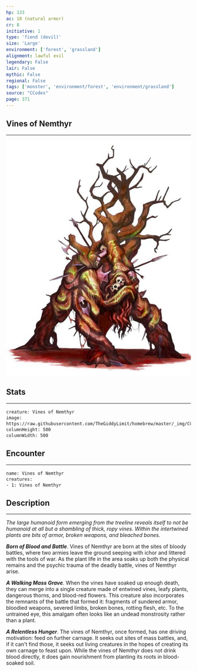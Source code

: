 ```yaml
---
hp: 133
ac: 18 (natural armor)
cr: 8
initiative: 1
type: 'fiend (devil)'    
size: 'Large'
environment: ['forest', 'grassland']
alignment: lawful evil
legendary: False
lair: False
mythic: False
regional: False
tags: ['monster', 'environment/forest', 'environment/grassland']
source: "CCodex"
page: 371
---
```


## Vines of Nemthyr
---

![|600](https://raw.githubusercontent.com/TheGiddyLimit/homebrew/master/_img/CCodex/Vinesofnemthyr.jpg)

## Stats
---

```statblock
creature: Vines of Nemthyr
image: https://raw.githubusercontent.com/TheGiddyLimit/homebrew/master/_img/CCodex/vinesofnemthyr_token.png
columnHeight: 500
columnWidth: 500
```

## Encounter
---

```encounter-table
name: Vines of Nemthyr
creatures:
- 1: Vines of Nemthyr
```

## Description
---
_The large humanoid form emerging from the treeline reveals itself to not be humanoid at all but a shambling of thick, ropy vines. Within the intertwined plants are bits of armor, broken weapons, and bleached bones._

**_Born of Blood and Battle_**.  Vines of Nemthyr are born at the sites of bloody battles, where two armies leave the ground seeping with ichor and littered with the tools of war. As the plant life in the area soaks up both the physical remains and the psychic trauma of the deadly battle, vines of Nemthyr arise.

**_A Walking Mass Grave_**.  When the vines have soaked up enough death, they can merge into a single creature made of entwined vines, leafy plants, dangerous thorns, and blood-red flowers. This creature also incorporates the remnants of the battle that formed it: fragments of sundered armor, bloodied weapons, severed limbs, broken bones, rotting flesh, etc. To the untrained eye, this amalgam often looks like an undead monstrosity rather than a plant.

**_A Relentless Hunger_**.  The vines of Nemthyr, once formed, has one driving motivation: feed on further carnage. It seeks out sites of mass battles, and, if it can't find those, it seeks out living creatures in the hopes of creating its own carnage to feast upon. While the vines of Nemthyr does not drink blood directly, it does gain nourishment from planting its roots in blood-soaked soil.






